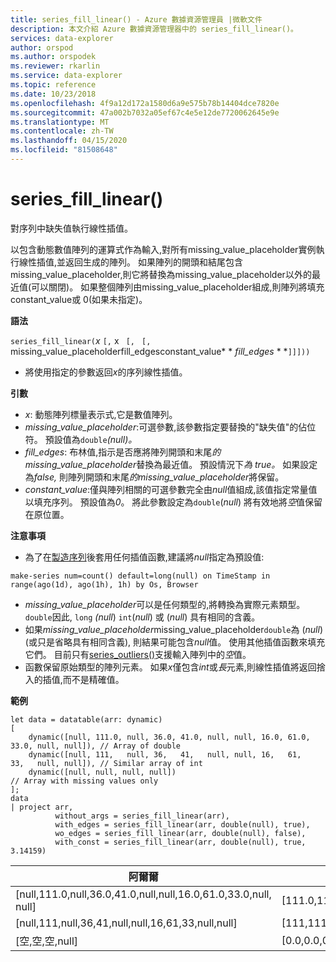```yaml
---
title: series_fill_linear() - Azure 數據資源管理員 |微軟文件
description: 本文介紹 Azure 數據資源管理器中的 series_fill_linear()。
services: data-explorer
author: orspod
ms.author: orspodek
ms.reviewer: rkarlin
ms.service: data-explorer
ms.topic: reference
ms.date: 10/23/2018
ms.openlocfilehash: 4f9a12d172a1580d6a9e575b78b14404dce7820e
ms.sourcegitcommit: 47a002b7032a05ef67c4e5e12de7720062645e9e
ms.translationtype: MT
ms.contentlocale: zh-TW
ms.lasthandoff: 04/15/2020
ms.locfileid: "81508648"
---
```

# <a name="series_fill_linear"></a>series_fill_linear()

對序列中缺失值執行線性插值。

以包含動態數值陣列的運算式作為輸入,對所有missing_value_placeholder實例執行線性插值,並返回生成的陣列。 如果陣列的開頭和結尾包含missing_value_placeholder,則它將替換為missing_value_placeholder以外的最近值(可以關閉)。 如果整個陣列由missing_value_placeholder組成,則陣列將填充constant_value或 0(如果未指定)。  

**語法**

`series_fill_linear(`*x* `[,` x ` [,` ` [,` missing_value_placeholderfill_edgesconstant_value* * *fill_edges* * *`]]]))`
* 將使用指定的參數返回*x*的序列線性插值。
 

**引數**

* *x*: 動態陣列標量表示式,它是數值陣列。
* *missing_value_placeholder*:可選參數,該參數指定要替換的"缺失值"的佔位符。 預設值為`double`*(null)。*
* *fill_edges*: 布林值,指示是否應將陣列開頭和末尾*的missing_value_placeholder*替換為最近值。 預設情況下*為 true。* 如果設定為*false,* 則陣列開頭和末尾*的missing_value_placeholder*將保留。
* *constant_value*:僅與陣列相關的可選參數完全由*null*值組成,該值指定常量值以填充序列。 預設值為*0*。 將此參數設定為`double`(*null*) 將有效地將*空*值保留在原位置。

**注意事項**

* 為了在[製造序列](make-seriesoperator.md)後套用任何插值函數,建議將*null*指定為預設值: 

```kusto
make-series num=count() default=long(null) on TimeStamp in range(ago(1d), ago(1h), 1h) by Os, Browser
```

* *missing_value_placeholder*可以是任何類型的,將轉換為實際元素類型。 `double`因此, `long` *(null*) `int`(*null*) 或 (*null*) 具有相同的含義。
* 如果*missing_value_placeholder*missing_value_placeholder`double`為 (*null*) (或只是省略具有相同含義), 則結果可能包含*null*值。 使用其他插值函數來填充它們。 目前只有[series_outliers()](series-outliersfunction.md)支援輸入陣列中的*空*值。
* 函數保留原始類型的陣列元素。 如果*x*僅包含*int*或*長*元素,則線性插值將返回捨入的插值,而不是精確值。

**範例**

```kusto
let data = datatable(arr: dynamic)
[
    dynamic([null, 111.0, null, 36.0, 41.0, null, null, 16.0, 61.0, 33.0, null, null]), // Array of double    
    dynamic([null, 111,   null, 36,   41,   null, null, 16,   61,   33,   null, null]), // Similar array of int
    dynamic([null, null, null, null])                                                   // Array with missing values only
];
data
| project arr, 
          without_args = series_fill_linear(arr),
          with_edges = series_fill_linear(arr, double(null), true),
          wo_edges = series_fill_linear(arr, double(null), false),
          with_const = series_fill_linear(arr, double(null), true, 3.14159)  

```

|阿爾爾|without_args|with_edges|wo_edges|with_const|
|---|---|---|---|---|
|[null,111.0,null,36.0,41.0,null,null,16.0,61.0,33.0,null, null]|[111.0,111.0,73.5,36.0,41.0,32.667,24.333,16.0,61.0,33.0,33.0,33.0]|[111.0,111.0,73.5,36.0,41.0,32.667,24.333,16.0,61.0,33.0,33.0,33.0]|[null,111.0,73.5,36.0,41.0,32.667,24.333,16.0,61.0,33.0,null,null]|[111.0,111.0,73.5,36.0,41.0,32.667,24.333,16.0,61.0,33.0,33.0,33.0]|
|[null,111,null,36,41,null,null,16,61,33,null,null]|[111,111,73,36,41,32,24,16,61,33,33,33]|[111,111,73,36,41,32,24,16,61,33,33,33]|[null,111,73,36,41,32,24,16,61,33,null,null]|[111,111,74,38, 41,32,24,16,61,33,33,33]|
|[空,空,空,null]|[0.0,0.0,0.0,0.0]|[0.0,0.0,0.0,0.0]|[0.0,0.0,0.0,0.0]|[3.14159,3.14159,3.14159,3.14159]|
